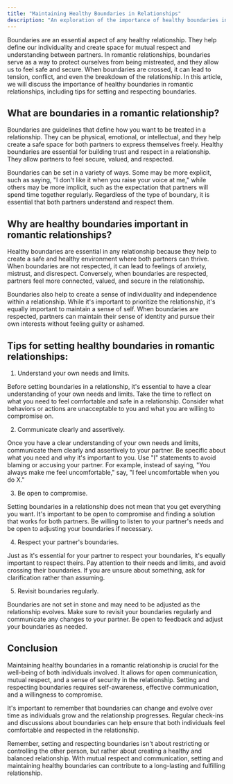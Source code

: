 ```yaml
---
title: "Maintaining Healthy Boundaries in Relationships"
description: "An exploration of the importance of healthy boundaries in romantic relationships, including tips for setting and respecting boundaries."
---
```

Boundaries are an essential aspect of any healthy relationship. They help define our individuality and create space for mutual respect and understanding between partners. In romantic relationships, boundaries serve as a way to protect ourselves from being mistreated, and they allow us to feel safe and secure. When boundaries are crossed, it can lead to tension, conflict, and even the breakdown of the relationship. In this article, we will discuss the importance of healthy boundaries in romantic relationships, including tips for setting and respecting boundaries.

## What are boundaries in a romantic relationship?

Boundaries are guidelines that define how you want to be treated in a relationship. They can be physical, emotional, or intellectual, and they help create a safe space for both partners to express themselves freely. Healthy boundaries are essential for building trust and respect in a relationship. They allow partners to feel secure, valued, and respected.

Boundaries can be set in a variety of ways. Some may be more explicit, such as saying, "I don't like it when you raise your voice at me," while others may be more implicit, such as the expectation that partners will spend time together regularly. Regardless of the type of boundary, it is essential that both partners understand and respect them.

## Why are healthy boundaries important in romantic relationships?

Healthy boundaries are essential in any relationship because they help to create a safe and healthy environment where both partners can thrive. When boundaries are not respected, it can lead to feelings of anxiety, mistrust, and disrespect. Conversely, when boundaries are respected, partners feel more connected, valued, and secure in the relationship.

Boundaries also help to create a sense of individuality and independence within a relationship. While it's important to prioritize the relationship, it's equally important to maintain a sense of self. When boundaries are respected, partners can maintain their sense of identity and pursue their own interests without feeling guilty or ashamed.

## Tips for setting healthy boundaries in romantic relationships:

1.  Understand your own needs and limits.

Before setting boundaries in a relationship, it's essential to have a clear understanding of your own needs and limits. Take the time to reflect on what you need to feel comfortable and safe in a relationship. Consider what behaviors or actions are unacceptable to you and what you are willing to compromise on.

2.  Communicate clearly and assertively.

Once you have a clear understanding of your own needs and limits, communicate them clearly and assertively to your partner. Be specific about what you need and why it's important to you. Use "I" statements to avoid blaming or accusing your partner. For example, instead of saying, "You always make me feel uncomfortable," say, "I feel uncomfortable when you do X."

3.  Be open to compromise.

Setting boundaries in a relationship does not mean that you get everything you want. It's important to be open to compromise and finding a solution that works for both partners. Be willing to listen to your partner's needs and be open to adjusting your boundaries if necessary.

4.  Respect your partner's boundaries.

Just as it's essential for your partner to respect your boundaries, it's equally important to respect theirs. Pay attention to their needs and limits, and avoid crossing their boundaries. If you are unsure about something, ask for clarification rather than assuming.

5.  Revisit boundaries regularly.

Boundaries are not set in stone and may need to be adjusted as the relationship evolves. Make sure to revisit your boundaries regularly and communicate any changes to your partner. Be open to feedback and adjust your boundaries as needed.

## Conclusion

Maintaining healthy boundaries in a romantic relationship is crucial for the well-being of both individuals involved. It allows for open communication, mutual respect, and a sense of security in the relationship. Setting and respecting boundaries requires self-awareness, effective communication, and a willingness to compromise.

It's important to remember that boundaries can change and evolve over time as individuals grow and the relationship progresses. Regular check-ins and discussions about boundaries can help ensure that both individuals feel comfortable and respected in the relationship.

Remember, setting and respecting boundaries isn't about restricting or controlling the other person, but rather about creating a healthy and balanced relationship. With mutual respect and communication, setting and maintaining healthy boundaries can contribute to a long-lasting and fulfilling relationship.
